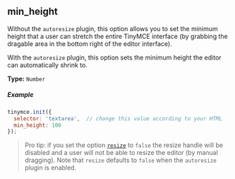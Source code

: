 ## min_height

Without the `autoresize` plugin, this option allows you to set the minimum height that a user can stretch the entire TinyMCE interface (by grabbing the dragable area in the bottom right of the editor interface).

With the `autoresize` plugin, this option sets the minimum height the editor can automatically shrink to.

**Type:** `Number`

##### Example

```js
tinymce.init({
  selector: 'textarea',  // change this value according to your HTML
  min_height: 100
});
```

> Pro tip: if you set the option [`resize`](#resize) to `false` the resize handle will be disabled and a user will not be able to resize the editor (by manual dragging). Note that `resize` defaults to `false` when the `autoresize` plugin is enabled.

